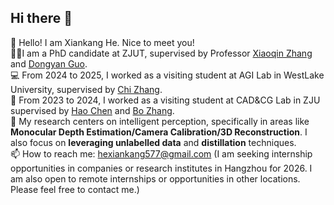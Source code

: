 ## Hi there 👋

🤗 Hello! I am Xiankang He. Nice to meet you!  
👨‍💻‍ I am a PhD candidate at ZJUT, supervised by Professor [Xiaoqin Zhang](https://homepage.zjut.edu.cn/zxq1/) and [Dongyan Guo](https://homepage.zjut.edu.cn/gdy/).  
💻 From 2024 to 2025, I worked as a visiting student at AGI Lab in WestLake University, supervised by [Chi Zhang](https://icoz69.github.io/).  
📖 From 2023 to 2024, I worked as a visiting student at CAD&CG Lab in ZJU supervised by [Hao Chen](https://stan-haochen.github.io/) and [Bo Zhang](https://bo-zhang.me/).  
📝 My research centers on intelligent perception, specifically in areas like **Monocular Depth Estimation/Camera Calibration/3D Reconstruction**. I also focus on **leveraging unlabelled data** and **distillation** techniques.       
📫 How to reach me: hexiankang577@gmail.com 
(I am seeking internship opportunities in companies or research institutes in Hangzhou for 2026. I am also open to remote internships or opportunities in other locations. Please feel free to contact me.)
